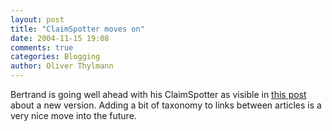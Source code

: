 ```yaml
---
layout: post
title: "ClaimSpotter moves on"
date: 2004-11-15 19:08
comments: true
categories: Blogging
author: Oliver Thylmann
---
```



Bertrand is going well ahead with his ClaimSpotter as visible in [this post](http://kmi.open.ac.uk/people/bertrand/diary/?id=279) about a new version. Adding a bit of taxonomy to links between articles is a very nice move into the future.


